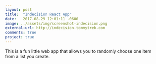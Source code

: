 ```yaml
---
layout: post
title:  "Indecision React App"
date:   2017-08-29 12:01:11 -0600
image: ../assets/img/screenshot-indecision.png
external-url: http://indecision.tommytreb.com
comments: true
project: true
---
```


This is a fun little web app that allows you to randomly choose one item from a list you create.